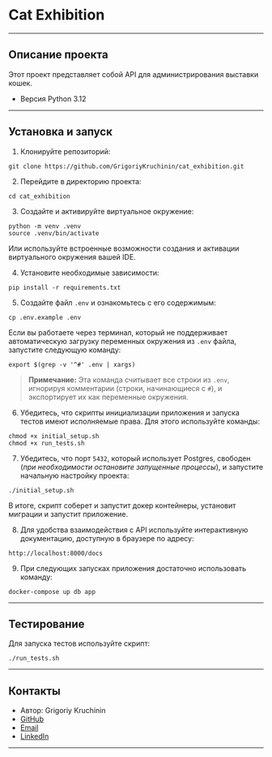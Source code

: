 # Cat Exhibition
***
## Описание проекта

Этот проект представляет собой API для администрирования выставки кошек. 
- Версия Python 3.12

***
## Установка и запуск

1. Клонируйте репозиторий:
```
git clone https://github.com/GrigoriyKruchinin/cat_exhibition.git
```

2. Перейдите в директорию проекта:

```
cd cat_exhibition
```

3. Создайте и активируйте виртуальное окружение:

```
python -m venv .venv
source .venv/bin/activate
```

Или используйте встроенные возможности создания и активации виртуального окружения вашей IDE.

4. Установите необходимые зависимости:

```
pip install -r requirements.txt
```

5. Создайте файл `.env` и ознакомьтесь с его содержимым:

```
cp .env.example .env
```

Если вы работаете через терминал, который не поддерживает автоматическую загрузку переменных окружения из `.env` файла, запустите следующую команду:

```
export $(grep -v '^#' .env | xargs)
```

> **Примечание:** Эта команда считывает все строки из `.env`, игнорируя комментарии (строки, начинающиеся с `#`), и экспортирует их как переменные окружения.

6. Убедитесь, что скрипты инициализации приложения и запуска тестов имеют исполняемые права. Для этого используйте команды:

```
chmod +x initial_setup.sh
chmod +x run_tests.sh
```

7. Убедитесь, что порт `5432`, который использует Postgres, свободен (*при необходимости остановите запущенные процессы*), и запустите начальную настройку проекта:

```
./initial_setup.sh
```

В итоге, скрипт соберет и запустит докер контейнеры, установит миграции и запустит приложение.

8. Для удобства взаимодействия с API используйте интерактивную документацию, доступную в браузере по адресу:

```
http://localhost:8000/docs
```

9. При следующих запусках приложения достаточно использовать команду:

```
docker-compose up db app
```

***

## Тестирование

Для запуска тестов используйте скрипт:

```
./run_tests.sh
```

***

## Контакты
- Автор: Grigoriy Kruchinin
- [GitHub](https://github.com/GrigoriyKruchinin)
- [Email](gkruchinin75@gmail.com)
- [LinkedIn](https://www.linkedin.com/in/grigoriy-kruchinin/)

***